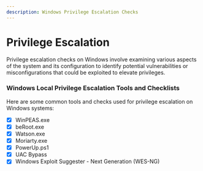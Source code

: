 ```yaml
---
description: Windows Privilege Escalation Checks
---
```


# Privilege Escalation

Privilege escalation checks on Windows involve examining various aspects of the system and its configuration to identify potential vulnerabilities or misconfigurations that could be exploited to elevate privileges.&#x20;

### Windows Local Privilege Escalation Tools and Checklists

Here are some common tools and checks used for privilege escalation on Windows systems:

* [x] WinPEAS.exe
* [x] beRoot.exe
* [x] Watson.exe
* [x] Moriarty.exe
* [x] PowerUp.ps1
* [x] UAC Bypass
* [x] Windows Exploit Suggester - Next Generation (WES-NG)
